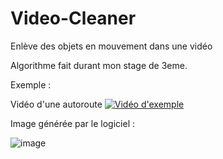 # Video-Cleaner
Enlève des objets en mouvement dans une vidéo

Algorithme fait durant mon stage de 3eme.

Exemple :


Vidéo d'une autoroute 
[![Vidéo d'exemple](https://i.imgur.com/vKb2F1B.png)](https://www.youtube.com/watch?v=bYGjGi0JdcU )


Image générée par le logiciel :

![image](https://user-images.githubusercontent.com/56195432/159142139-a8d8acd1-2844-4167-8d65-a0a5db43b8de.png)
